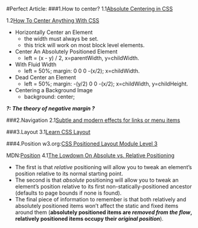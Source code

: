 #Perfect Article:
###1.How to center?
1.1[Absolute Centering in CSS](http://codepen.io/shshaw/full/gEiDt)

1.2[How To Center Anything With CSS](https://codemyviews.com/blog/how-to-center-anything-with-css#comment-684580538)
* Horizontally Center an Element
     * the width must always be set.
     * this trick will work on most block level elements.
* Center An Absolutely Positioned Element
     * left = \(x - y\) / 2, x=parentWidth, y=childWidth.
* With Fluid Width
     * left = 50%; margin: 0 0 0 -\(x/2\); x=childWidth.
* Dead Center an Element
     * left = 50%; margin: -\(y/2\) 0 0 -\(x/2\); x=childWidth, y=childHeight.
* Centering a Background Image
     * background: center;
         
___?: The theory of negative margin ?___
         
###2.Navigation
2.1[Subtle and modern effects for links or menu items](http://tympanus.net/Development/CreativeLinkEffects/)

###3.Layout
3.1[Learn CSS Layout](http://learnlayout.com/)

###4.Position
w3.org:[CSS Positioned Layout Module Level 3](https://developer.mozilla.org/en-US/docs/Web/CSS/position)

   MDN:[Position](https://developer.mozilla.org/en-US/docs/Web/CSS/position) 
4.1[The Lowdown On Absolute vs. Relative Positioning](https://codemyviews.com/blog/the-lowdown-on-absolute-vs-relative-positioning)
  * The first is that *relative* positioning will allow you to tweak an element’s position relative to its normal starting point.
  * The second is that *absolute* positioning will allow you to tweak an element’s position relative to its first non-statically-positioned ancestor (defaults to page bounds if none is found). 
  * The final piece of information to remember is that both relatively and absolutely positioned items won’t affect the static and fixed items around them (**absolutely positioned items are _removed from the flow_, relatively positioned items occupy their _original position_**).
